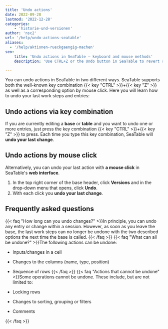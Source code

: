 ```yaml
---
title: 'Undo actions'
date: 2022-09-28
lastmod: '2022-12-28'
categories:
    - 'historie-und-versionen'
author: 'nsc2'
url: '/help/undo-actions-seatable'
aliases:
  - '/help/aktionen-rueckgaengig-machen'
seo:
    title: 'Undo actions in SeaTable – keyboard and mouse methods'
    description: 'Use CTRL+Z or the Undo button in SeaTable to revert recent changes. Find out which edits can be undone and when actions cannot be restored.'

---
```


You can undo actions in SeaTable in two different ways. SeaTable supports both the well-known key combination {{< key "CTRL" >}}+{{< key "Z" >}} as well as a corresponding option by mouse click. Here you will learn how to undo your last work steps and entries:

## Undo actions via key combination

If you are currently editing a **base** or **table** and you want to undo one or more entries, just press the key combination {{< key "CTRL" >}}+{{< key "Z" >}} to press. Each time you type this key combination, SeaTable will **undo your last change**.

## Undo actions by mouse click

Alternatively, you can undo your last action with **a mouse click** in SeaTable's **web interface**.

1. In the top right corner of the base header, click **Versions** and in the drop-down menu that opens, click **Undo**.
2. With each click you **undo your last change**.

## Frequently asked questions

{{< faq "How long can you undo changes?" >}}In principle, you can undo any entry or change within a session. However, as soon as you leave the base, the last work steps can no longer be undone with the two described options the next time the base is called.
{{< /faq >}}
{{< faq "What can all be undone?" >}}The following actions can be undone:

- Inputs/changes in a cell
- Changes to the columns (name, type, position)
- Sequence of rows
  {{< /faq >}}
  {{< faq "Actions that cannot be undone" >}}Some operations cannot be undone. These include, but are not limited to:

- Locking rows
- Changes to sorting, grouping or filters
- Comments

{{< /faq >}}
